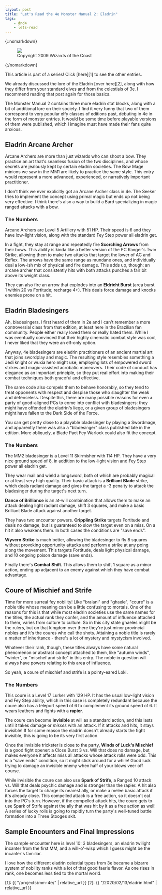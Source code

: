 ```yaml
---
layout: post
title: "Let's Read the 4e Monster Manual 2: Eladrin"
tags:
    - dnd4
    - lets-read
---
```



{::nomarkdown}
<figure class="center">
  <img src="{{ "/assets/wir-mm2-4e-eladrin.png" | absolute_url }}"/>
  <figcaption>
    Copyright 2009 Wizards of the Coast
  </figcaption>
</figure>
{:/nomarkdown}

This article is part of a series! Click [here][1] to see the other entries.

We already discussed the lore of the Eladrin [over here][2], along with how they
differ from your standard elves and from the celestials of 3e. I recommend
reading that post again for those basics.

The Monster Manual 2 contains three more eladrin stat blocks, along with a bit
of additional lore on their society. I find it very funny that two of them
correspond to very popular elfy classes of editions past, debuting in 4e in the
form of monster entries. It would be some time before playable versions of them
were published, which I imagine must have made their fans quite anxious.

## Eladrin Arcane Archer

Arcane Archers are more than just wizards who can shoot a bow. They practice an
art that's seamless fusion of the two disciplines, and whose secrets are
jealously kept by certain eladrin societies. The Bow Mage minions we saw in the
MM1 are likely to practice the same style. This entry would represent a more
advanced, experienced, or narratively important practitioner.

I don't think we ever explicitly got an Arcane Archer class in 4e. The Seeker
tries to implement the concept using primal magic but ends up not being very
effective. I think there's also a way to build a Bard specializing in magic
ranged attacks with a bow.

### The Numbers

Arcane Archers are Level 5 Artillery with 51 HP. Their speed is 6 and they have
low-light vision, along with the standard Fey Step power all eladrin get.

In a fight, they stay at range and repeatedly fire **Scorching Arrows** from
their bows. This ability is kinda like a better version of the PC Ranger's Twin
Strike, allowing them to make two attacks that target the lower of AC and
Reflex. The arrows have the same range as mundane ones, and individually deal a
low-ish mix of physical and fire damage. This adds up, though: an arcane archer
that consistently hits with both attacks punches a fair bit above its weight
class.

They can also fire an arrow that explodes into an **Eldricht Burst** (area burst
1 within 20 vs Fortitude; recharge 4+). This deals force damage and knocks
enemies prone on a hit.

## Eladrin Bladesingers

Ah, bladesingers. I first heard of them in 2e and I can't remember a more
controversial class from that edition, at least here in the Brazilian fan
community. People either really loved them or really hated them. While I was
eventually convinced that their highly cinematic combat style was cool, I never
liked that they were an elf-only option.

Anyway, 4e bladesingers are eladrin practitioners of an ancient martial art that
joins swordplay and magic. The resulting style resembles something a Jedi knight
or wuxia hero might use, employing lots of empowered sword strikes and
magic-assisted acrobatic maneuvers. Their code of conduct has elegance as an
important principle, so they put real effort into making their combat techniques
both graceful and effective.

The same code also compels them to behave honorably, so they tend to treat
opponents with respect and despise those who slaughter the weak and
defenseless. Despite this, there are many possible reasons for even a party of
good-aligned PCs to come into conflict with bladesingers: they might have
offended the eladrin's liege, or a given group of bladesingers might have fallen
to the Dark Side of the Force.

You can get pretty close to a playable bladesinger by playing a Swordmage, and
apparently there was also a "bladesinger" class published late in the
edition. More obliquely, a Blade Pact Fey Warlock could also fit the concept.

### The Numbers

The MM2 bladesinger is a Level 11 Skirmisher with 114 HP. They have a very nice
ground speed of 8, in addition to the low-light vision and Fey Step power all
eladrin get.

They wear mail and wield a longsword, both of which are probably magical or at
least very high quality. Their basic attack is a **Brilliant Blade** strike,
which deals radiant damage and gives the target a -3 penalty to attack the
bladesinger during the target's next turn.

**Dance of Brilliance** is an at-will combination that allows them to make an
attack dealing light radiant damage, shift 3 squares, and make a basic Brilliant
Blade attack against another target.

They have two encounter powers. **Crippling Strike** targets Fortitude and deals
no damage, but is guaranteed to slow the target even on a miss. On a hit it also
weakens them. In both cases the conditions are "save ends".

**Wyvern Strike** is much better, allowing the bladesinger to fly 8 squares
without provoking opportunity attacks and perform a strike at any poing along
the movement. This targets Fortitude, deals light physical damage, and 10
ongoing poison damage (save ends).

Finally there's **Combat Shift**. This allows them to shift 1 square as a minor
action, ending up adjacent to an enemy against which they have combat advantage.

## Coure of Mischief and Strife

Time for more surreal fey nobility! Like "bralani" and "ghaele", "coure" is a
noble title whose meaning can be a little confusing to mortals. One of the
reasons for this is that while most eladrin societies use the same names for the
titles, the actual rank they confer, and the amount of influence attached to
them, varies from culture to culture. So in this city state ghaeles might be the
rulers, but on that kingdom over there they're just minor provincial nobles and
it's the coures who call the shots. Attaining a noble title is rarely a matter
of inheritance - there's a lot of mystery and mystycism involved.

Whatever their rank, though, these titles always have some natural phenomenon or
abstract concept attached to them, like "autumn winds", "winter", or "mischef
and strife" in this entry. The noble in question will always have powers
relating to this area of influence.

So yeah, a coure of mischief and strife is a pointy-eared Loki.

### The Numbers

This coure is a Level 17 Lurker with 129 HP. It has the usual low-light vision
and Fey Step ability, which in this case is completely redundant because the
coure also has a teleport speed of 6 to complement its ground speed of 6. It
wears leathers and fights with a **rapier**.

The coure can become **invisible** at will as a standard action, and this lasts
until it takes damage or _misses_ with an attack. If it attacks and hits, it
stays invisible! If for some reason the eladrin doesn't already starts the fight
invisible, this is going to be its very first action.

Once the invisible trickster is close to the party, **Winds of Luck's Mischief**
is a good fight opener: a Close Burst 3 vs. Will that does no damage, but makes
everyone it affects miss all attacks whose attack rolls were odd. This is a
"save ends" condition, so it might stick around for a while! Good luck trying to
damage an invisible enemy when half of your blows veer off course.

While invisible the coure can also use **Spark of Strife**, a Ranged 10 attack
vs. Will that deals psychic damage and is stronger than the rapier. A hit also
forces the target to charge its nearest ally, or make a melee basic attack if
it's already close. This compelled attack is a free action, so it doesn't eat
into the PC's turn. However, if the compelled attack hits, the coure gets to use
Spark of Strife against the ally that was hit by it as a free action as well! A
series of lucky rolls is going to rapidly turn the party's well-tuned battle
formation into a Three Stooges skit.

## Sample Encounters and Final Impressions

The sample encounter here is level 10: 3 bladesingers, an eladrin twilight
incanter from the first MM, and a will-o'-wisp which I guess might be the
incanter's familiar.

I love how the different eladrin celestial types from 3e became a bizarre system
of nobility ranks with a lot of that good faerie flavor. As one rises in rank,
one becomes less tied to the mortal world.

[1]: {{ "/projects/mm-4e/" | relative_url }}
[2]: {{ "/2020/02/13/eladrin.html" | relative_url }}
